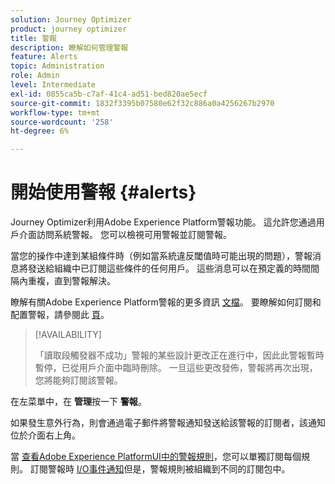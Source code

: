```yaml
---
solution: Journey Optimizer
product: journey optimizer
title: 警報
description: 瞭解如何管理警報
feature: Alerts
topic: Administration
role: Admin
level: Intermediate
exl-id: 0855ca5b-c7af-41c4-ad51-bed820ae5ecf
source-git-commit: 1832f3395b07580e62f32c886a0a4256267b2970
workflow-type: tm+mt
source-wordcount: '258'
ht-degree: 6%

---
```


# 開始使用警報 {#alerts}

Journey Optimizer利用Adobe Experience Platform警報功能。 這允許您通過用戶介面訪問系統警報。 您可以檢視可用警報並訂閱警報。 

當您的操作中達到某組條件時（例如當系統違反閾值時可能出現的問題），警報消息將發送給組織中已訂閱這些條件的任何用戶。 這些消息可以在預定義的時間間隔內重複，直到警報解決。

瞭解有關Adobe Experience Platform警報的更多資訊 [文檔](https://experienceleague.adobe.com/docs/experience-platform/observability/alerts/overview.html?lang=zh-Hant)。
要瞭解如何訂閱和配置警報，請參閱此 [頁](https://experienceleague.adobe.com/docs/experience-platform/observability/alerts/ui.html)。

>[!AVAILABILITY]
>
>「讀取段觸發器不成功」警報的某些設計更改正在進行中，因此此警報暫時暫停，已從用戶介面中臨時刪除。 一旦這些更改發佈，警報將再次出現，您將能夠訂閱該警報。

在左菜單中，在 **管理**&#x200B;按一下 **警報**。

<!--A pre-configured alert for Journey Optimizer is available. This alert will warn you if a read segment node has not processed any profile during the defined time frame.

![](assets/alerts1.png)-->

如果發生意外行為，則會通過電子郵件將警報通知發送給該警報的訂閱者，該通知位於介面右上角。

<!--![](assets/alerts2.png)-->


當 [查看Adobe Experience PlatformUI中的警報規則](https://experienceleague.adobe.com/docs/experience-platform/observability/alerts/ui.html)，您可以單獨訂閱每個規則。 訂閱警報時 [I/O事件通知](https://experienceleague.adobe.com/docs/experience-platform/observability/alerts/subscribe.html)但是，警報規則被組織到不同的訂閱包中。

<!--The I/O event subscription name corresponding to the Read segment alert is: "Journey read segment Delays, Failures and Errors".

>[!WARNING]
>
>These alerts apply only to live journeys. Alerts will not be triggered for journeys in test mode.-->
